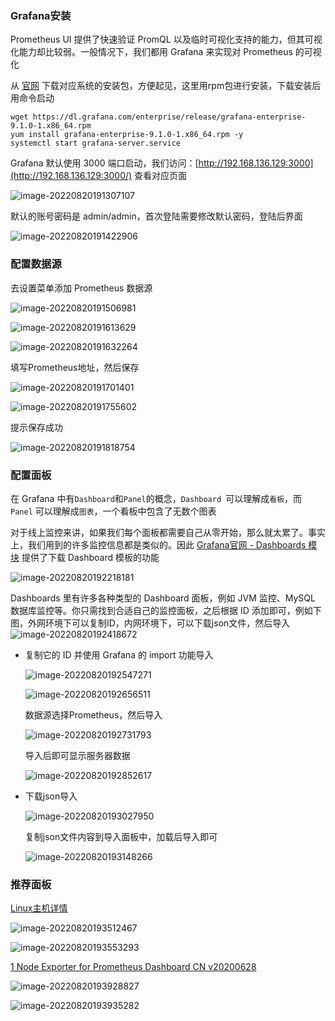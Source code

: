 ### Grafana安装

Prometheus UI 提供了快速验证 PromQL 以及临时可视化支持的能力，但其可视化能力却比较弱。一般情况下，我们都用 Grafana 来实现对 Prometheus 的可视化

从 [官网](https://grafana.com/grafana/download) 下载对应系统的安装包，方便起见，这里用rpm包进行安装，下载安装后用命令启动

```shell
wget https://dl.grafana.com/enterprise/release/grafana-enterprise-9.1.0-1.x86_64.rpm
yum install grafana-enterprise-9.1.0-1.x86_64.rpm -y
systemctl start grafana-server.service
```

Grafana 默认使用 3000 端口启动，我们访问：[http://192.168.136.129:3000](http://192.168.136.129:3000/) 查看对应页面

![image-20220820191307107](https://raw.githubusercontent.com/OMGboom7/picbed/master/202208201913930.png)

默认的账号密码是 admin/admin，首次登陆需要修改默认密码，登陆后界面

![image-20220820191422906](https://raw.githubusercontent.com/OMGboom7/picbed/master/202208201914842.png)

### 配置数据源

去设置菜单添加 Prometheus 数据源

![image-20220820191506981](https://raw.githubusercontent.com/OMGboom7/picbed/master/202208201915908.png)

![image-20220820191613629](https://raw.githubusercontent.com/OMGboom7/picbed/master/202208201916020.png)

![image-20220820191632264](https://raw.githubusercontent.com/OMGboom7/picbed/master/202208201916353.png)

填写Prometheus地址，然后保存

![image-20220820191701401](https://raw.githubusercontent.com/OMGboom7/picbed/master/202208201917591.png)

![image-20220820191755602](https://raw.githubusercontent.com/OMGboom7/picbed/master/202208201917081.png)

提示保存成功

![image-20220820191818754](https://raw.githubusercontent.com/OMGboom7/picbed/master/202208201918633.png)

### 配置面板

在 Grafana 中有`Dashboard`和`Panel`的概念，`Dashboard `可以理解成`看板`，而 `Panel` 可以理解成`图表`，一个看板中包含了无数个图表

对于线上监控来讲，如果我们每个面板都需要自己从零开始，那么就太累了。事实上，我们用到的许多监控信息都是类似的。因此 [Grafana官网 - Dashboards 模块](https://grafana.com/grafana/dashboards) 提供了下载 Dashboard 模板的功能

![image-20220820192218181](https://raw.githubusercontent.com/OMGboom7/picbed/master/202208201922952.png)

Dashboards 里有许多各种类型的 Dashboard 面板，例如 JVM 监控、MySQL 数据库监控等。你只需找到合适自己的监控面板，之后根据 ID 添加即可，例如下图，外网环境下可以复制ID，内网环境下，可以下载json文件，然后导入![image-20220820192418672](https://raw.githubusercontent.com/OMGboom7/picbed/master/202208201924491.png)

+ 复制它的 ID 并使用 Grafana 的 import 功能导入

  ![image-20220820192547271](https://raw.githubusercontent.com/OMGboom7/picbed/master/202208201925192.png)

  ![image-20220820192656511](https://raw.githubusercontent.com/OMGboom7/picbed/master/202208201926765.png)

  数据源选择Prometheus，然后导入

  ![image-20220820192731793](https://raw.githubusercontent.com/OMGboom7/picbed/master/202208201927999.png)

  导入后即可显示服务器数据

  ![image-20220820192852617](https://raw.githubusercontent.com/OMGboom7/picbed/master/202208201928105.png)



+ 下载json导入

  ![image-20220820193027950](https://raw.githubusercontent.com/OMGboom7/picbed/master/202208201930298.png)

  复制json文件内容到导入面板中，加载后导入即可

  ![image-20220820193148266](https://raw.githubusercontent.com/OMGboom7/picbed/master/202208201931748.png)

### 推荐面板

[Linux主机详情](https://grafana.com/grafana/dashboards/12633-linux/)

![image-20220820193512467](https://raw.githubusercontent.com/OMGboom7/picbed/master/202208201935446.png)

![image-20220820193553293](https://raw.githubusercontent.com/OMGboom7/picbed/master/202208201935572.png)

 [1 Node Exporter for Prometheus Dashboard CN v20200628](https://grafana.com/grafana/dashboards/12884-1-node-exporter-for-prometheus-dashboard-cn-v20200628/)

![image-20220820193928827](https://raw.githubusercontent.com/OMGboom7/picbed/master/202208201939890.png)

![image-20220820193935282](https://raw.githubusercontent.com/OMGboom7/picbed/master/202208201939383.png)